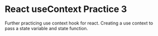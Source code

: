 # React useContext Practice 3

Further practicing use context hook for react. Creating a use context to pass a state variable and state function.
